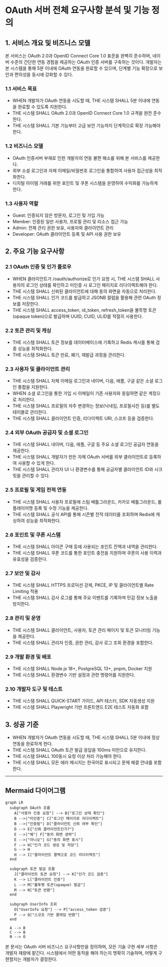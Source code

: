 # OAuth 서버 전체 요구사항 분석 및 기능 정의

## 1. 서비스 개요 및 비즈니스 모델

본 서비스는 OAuth 2.0과 OpenID Connect Core 1.0 표준을 완벽히 준수하며, 네이버 수준의 간단한 연동 경험을 제공하는 OAuth 인증 서버를 구축하는 것이다. 개발자는 본 시스템을 통해 5분 이내에 OAuth 연동을 완료할 수 있으며, 단계별 기능 확장으로 보안과 편의성을 동시에 강화할 수 있다.

### 1.1 서비스 목표

- WHEN 개발자가 OAuth 연동을 시도할 때, THE 시스템 SHALL 5분 이내에 연동을 완료할 수 있도록 지원한다.
- THE 시스템 SHALL OAuth 2.0과 OpenID Connect Core 1.0 규격을 완전 준수한다.
- THE 시스템 SHALL 기본 기능부터 고급 보안 기능까지 단계적으로 확장 가능해야 한다.

### 1.2 비즈니스 모델

- OAuth 인증서버 부재로 인한 개발자의 연동 불편 해소를 위해 본 서비스를 제공한다.
-  외부 소셜 로그인과 자체 이메일/비밀번호 로그인을 통합하여 사용자 접근성을 최적화한다.
-  디지털 아이템 거래를 위한 포인트 및 쿠폰 시스템을 운영하여 수익화를 가능하게 한다.

### 1.3 사용자 역할

- Guest: 인증되지 않은 방문자, 로그인 및 가입 가능
- Member: 인증된 일반 사용자, 프로필 관리 및 리소스 접근 가능
- Admin: 전체 관리 권한 보유, 사용자와 클라이언트 관리
- Developer: OAuth 클라이언트 등록 및 API 사용 권한 보유

## 2. 주요 기능 요구사항

### 2.1 OAuth 인증 및 인가 플로우

- WHEN 클라이언트가 /oauth/authorize로 인가 요청 시,
  THE 시스템 SHALL 사용자의 로그인 상태를 확인하고 미인증 시 로그인 페이지로 리다이렉트해야 한다.
- THE 시스템 SHALL 신뢰된 클라이언트에 대해 동의 화면을 자동으로 처리한다.
- THE 시스템 SHALL 인가 코드를 발급하고 JSONB 컬럼을 활용해 관련 OAuth 정보를 저장한다.
- THE 시스템 SHALL access_token, id_token, refresh_token을 불투명 토큰(opaque token)으로 발급하며 UUID, CUID, ULID를 적절히 사용한다.

### 2.2 토큰 관리 및 캐싱

- THE 시스템 SHALL 토큰 정보를 데이터베이스에 기록하고 Redis 캐시를 통해 검증 성능을 최적화한다.
- THE 시스템 SHALL 토큰 만료, 폐기, 재발급 과정을 관리한다.

### 2.3 사용자 및 클라이언트 관리

- THE 시스템 SHALL 자체 이메일 로그인과 네이버, 다음, 애플, 구글 같은 소셜 로그인 통합을 지원한다.
- WHEN 소셜 로그인을 통한 가입 시 이메일이 기존 사용자와 동일하면 같은 계정으로 처리한다.
- THE 시스템 SHALL 프로필의 자주 변경하는 정보(닉네임, 프로필사진 등)를 별도 테이블로 관리한다.
- THE 시스템 SHALL 클라이언트 인증, 리다이렉트 URI, 스코프 등을 검증한다.

### 2.4 외부 OAuth 공급자 및 소셜 로그인

- THE 시스템 SHALL 네이버, 다음, 애플, 구글 등 주요 소셜 로그인 공급자 연동을 제공한다.
- THE 시스템 SHALL 개발자가 만든 자체 OAuth 서버를 외부 클라이언트로 등록하여 사용할 수 있게 한다.
- THE 시스템 SHALL 관리자 UI 나 환경변수를 통해 공급자별 클라이언트 ID와 시크릿을 관리할 수 있다.

### 2.5 프로필 및 게임 전적 연동

- THE 시스템 SHALL 사용자 프로필에 스팀 배틀그라운드, 카카오 배틀그라운드, 롤 플레이어명 등록 및 수정 기능을 제공한다.
- THE 시스템 SHALL 공식 API를 통해 시즌별 전적 데이터를 조회하며 Redis에 캐싱하여 성능을 최적화한다.

### 2.6 포인트 및 쿠폰 시스템

- THE 시스템 SHALL 아이콘 구매 등에 사용되는 포인트 잔액과 내역을 관리한다.
- THE 시스템 SHALL 쿠폰 코드를 통한 포인트 충전을 지원하며 쿠폰의 사용 이력과 유효성을 검증한다.

### 2.7 보안 및 감사

- THE 시스템 SHALL HTTPS 프로덕션 강제, PKCE, IP 및 클라이언트별 Rate Limiting 적용
- THE 시스템 SHALL 감사 로그를 통해 주요 이벤트를 기록하며 민감 정보 노출을 방지한다.

### 2.8 관리 및 운영

- THE 시스템 SHALL 클라이언트, 사용자, 토큰 관리 페이지 및 토큰 모니터링 기능을 제공한다.
- THE 시스템 SHALL 관리자 인증, 권한 관리, 감사 로그 조회 환경을 포함한다.

### 2.9 개발 환경 및 배포

- THE 시스템 SHALL Node.js 18+, PostgreSQL 13+, pnpm, Docker 지원
- THE 시스템 SHALL 환경변수 기반 설정과 관련 명령어를 지원한다.

### 2.10 개발자 도구 및 테스트

- THE 시스템 SHALL QUICK-START 가이드, API 테스터, SDK 자동생성 지원
- THE 시스템 SHALL Playwright 기반 프론트엔드 E2E 테스트 자동화 포함

## 3. 성공 기준

- WHEN 개발자가 OAuth 연동을 시도할 때, THE 시스템 SHALL 5분 이내에 정상 연동을 완료하게 한다.
- THE 시스템 SHALL OAuth 토큰 발급 응답을 100ms 미만으로 유지한다.
- THE 시스템 SHALL 100동시 요청 이상 처리 가능해야 한다.
- THE 시스템 SHALL 모든 에러 메시지는 한국어로 표시되고 문제 해결 안내를 포함한다.

---

## Mermaid 다이어그램

```mermaid
graph LR
  subgraph OAuth 흐름
    A["사용자 인증 요청"] --> B{"로그인 상태 확인"}
    B -->|"미인증"| C["로그인 페이지로 리다이렉트"]
    B -->|"인증됨"| D["클라이언트 신뢰 여부 확인"]
    D --> E{"신뢰 클라이언트인가?"}
    E -->|"예"| F["동의 화면 생략"]
    E -->|"아니오"| G["동의 화면 표시"]
    F --> H["인가 코드 생성 및 저장"]
    G --> H
    H --> I["클라이언트 콜백으로 코드 리다이렉트"]
  end

  subgraph 토큰 발급 흐름
    J["클라이언트 토큰 요청"] --> K["인가 코드 검증"]
    K --> L["클라이언트 인증"]
    L --> M["불투명 토큰(opaque) 발급"]
    M --> N["토큰 반환"]
  end

  subgraph UserInfo 조회
    O["UserInfo 요청"] --> P["access_token 검증"]
    P --> Q["스코프 기반 클레임 반환"]
  end

  A --> B
  C --> B
  N --> O
```


본 문서는 OAuth 서버 비즈니스 요구사항만을 정의하며, 모든 기술 구현 세부 사항은 개발자 재량에 맡긴다. 시스템에서 어떤 동작을 해야 하는지 명확히 기술하며, 어떻게 구현할지는 개발자가 결정한다.